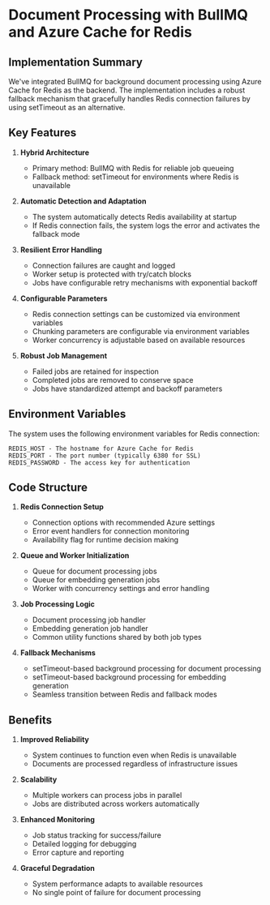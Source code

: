 # Document Processing with BullMQ and Azure Cache for Redis

## Implementation Summary

We've integrated BullMQ for background document processing using Azure Cache for Redis as the backend. The implementation includes a robust fallback mechanism that gracefully handles Redis connection failures by using setTimeout as an alternative.

## Key Features

1. **Hybrid Architecture**
   - Primary method: BullMQ with Redis for reliable job queueing
   - Fallback method: setTimeout for environments where Redis is unavailable

2. **Automatic Detection and Adaptation**
   - The system automatically detects Redis availability at startup
   - If Redis connection fails, the system logs the error and activates the fallback mode

3. **Resilient Error Handling**
   - Connection failures are caught and logged
   - Worker setup is protected with try/catch blocks
   - Jobs have configurable retry mechanisms with exponential backoff

4. **Configurable Parameters**
   - Redis connection settings can be customized via environment variables
   - Chunking parameters are configurable via environment variables
   - Worker concurrency is adjustable based on available resources

5. **Robust Job Management**
   - Failed jobs are retained for inspection
   - Completed jobs are removed to conserve space
   - Jobs have standardized attempt and backoff parameters

## Environment Variables

The system uses the following environment variables for Redis connection:

```
REDIS_HOST - The hostname for Azure Cache for Redis
REDIS_PORT - The port number (typically 6380 for SSL)
REDIS_PASSWORD - The access key for authentication
```

## Code Structure

1. **Redis Connection Setup**
   - Connection options with recommended Azure settings
   - Error event handlers for connection monitoring
   - Availability flag for runtime decision making

2. **Queue and Worker Initialization**
   - Queue for document processing jobs
   - Queue for embedding generation jobs
   - Worker with concurrency settings and error handling

3. **Job Processing Logic**
   - Document processing job handler
   - Embedding generation job handler
   - Common utility functions shared by both job types

4. **Fallback Mechanisms**
   - setTimeout-based background processing for document processing
   - setTimeout-based background processing for embedding generation
   - Seamless transition between Redis and fallback modes

## Benefits

1. **Improved Reliability**
   - System continues to function even when Redis is unavailable
   - Documents are processed regardless of infrastructure issues

2. **Scalability**
   - Multiple workers can process jobs in parallel
   - Jobs are distributed across workers automatically

3. **Enhanced Monitoring**
   - Job status tracking for success/failure
   - Detailed logging for debugging
   - Error capture and reporting

4. **Graceful Degradation**
   - System performance adapts to available resources
   - No single point of failure for document processing
